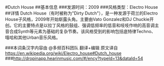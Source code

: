 #Dutch House
##基本信息
###发源时间：2009
###风格类型：Electro House
##详情
Dutch House（有时被称为"Dirty Dutch"），是一种发源于荷兰的Electro House子风格，2009年开始崭露头角。主要由Vato
Gonzalez和DJ
Chuckie开创。它的主要特点是以拉丁风格的鼓组、强调低频率的低音和吱吱作响的高音调主音合成Synth等元素为基础的复杂节奏。该风格受到的影响包括底特律Techno、嘻哈和其他Urban音乐风格。

###本词条汉字内容由 @多频百科团队 翻译+编辑
原文译自 https://en.wikipedia.org/wiki/Electro_house#Dutch_house
###http://dropinapp.hearinmusic.com/#/ency?typeId=13&dataId=54
